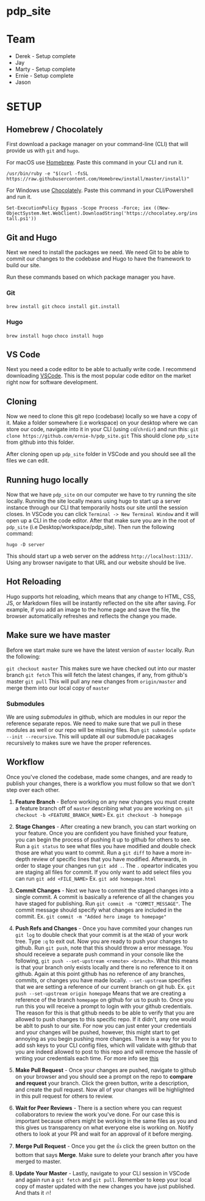 # pdp_site
# Team
 * Derek - Setup complete
 * Jay
 * Marty - Setup complete
 * Ernie - Setup complete
 * Jason


# SETUP

## Homebrew / Chocolately
First download a package manager on your command-line (CLI) that will provide us with `git` and `hugo`.

For macOS use [Homebrew](https://brew.sh/). Paste this command in your CLI and run it.

`/usr/bin/ruby -e "$(curl -fsSL https://raw.githubusercontent.com/Homebrew/install/master/install)"`


For Windows use [Chocolately](https://chocolatey.org/). Paste this command in your CLI/Powershell and run it.

`Set-ExecutionPolicy Bypass -Scope Process -Force; iex ((New-ObjectSystem.Net.WebClient).DownloadString('https://chocolatey.org/install.ps1'))`

## Git and Hugo
Next we need to install the packages we need. We need Git to be able to commit our changes to the codebase and Hugo to have the framework to build our site.

Run these commands based on which package manager you have.

### Git
`brew install git`
`choco install git.install`

### Hugo
`brew install hugo`
`choco install hugo`


## VS Code
Next you need a code editor to be able to actually write code. I recommend downloading [VSCode](https://code.visualstudio.com/). This is the most popular code editor on the market right now for software development.

## Cloning
Now we need to clone this git repo (codebase) locally so we have a copy of it. Make a folder somewhere (i.e workspace) on your desktop where we can store our code, navigate into it in your CLI (using `cd`/`chrdir`) and run this:
`git clone https://github.com/ernie-h/pdp_site.git`
This should clone `pdp_site` from github into this folder.

After cloning open up `pdp_site` folder in VSCode and you should see all the files we can edit.

## Running hugo locally
Now that we have `pdp_site` on our computer we have to try running the site locally. Running the site locally means using hugo to start up a server instance through our CLI that temporarily hosts our site until the session closes. In VSCode you can click `Terminal -> New Terminal Window` and it will open up a CLI in the code editor. After that make sure you are in the root of `pdp_site` (i.e Desktop/workspace/pdp_site). Then run the following command:

`hugo -D server`

This should start up a web server on the address `http://localhost:1313/`. Using any browser navigate to that URL and our website should be live.

## Hot Reloading
Hugo supports hot reloading, which means that any change to HTML, CSS, JS, or Markdown files will be instantly reflected on the site after saving. For example, if you add an image to the home page and save the file, the browser automatically refreshes and reflects the change you made.

## Make sure we have master
Before we start make sure we have the latest version of `master` locally. Run the following:

`git checkout master` This makes sure we have checked out into our master branch
`git fetch` This will fetch the latest changes, if any, from github's master
`git pull` This will pull any new changes from `origin/master` and merge them into our local copy of `master`

### Submodules
We are using *submodules* in github, which are modules in our repor the reference separate repos. We need to make sure that we pull in these modules as well or our repo will be missing files. Run `git submodule update --init --recursive`. This will update all our submodule pacakages recursively to makes sure we have the proper references.

## Workflow
Once you've cloned the codebase, made some changes, and are ready to publish your changes, there is a workflow you must follow so that we don't step over each other.

1. **Feature Branch** -
Before working on any new changes you must create a feature branch off of `master` describing what you are working on.
`git checkout -b <FEATURE_BRANCH_NAME>`
Ex. `git checkout -b homepage`

2. **Stage Changes** -
After creating a new branch, you can start working on your feature. Once you are confident you have finished your feature, you can begin the process of pushing it up to github for others to see. Run a `git status` to see what files you have modified and double check those are what you want to commit. Run a `git diff` to have a more in-depth review of specific lines that you have modified. 
Afterwards, in order to stage your changes run `git add .`. The `.` opeartor indicates you are staging all files for commit. If you only want to add select files you can run `git add <FILE_NAME>` Ex. `git add homepage.html`

3. **Commit Changes** -
Next we have to commit the staged changes into a single commit. A commit is basically a reference of all the changes you have staged for publishing. Run `git commit -m "COMMIT_MESSAGE"`. The commit message should specify what changes are included in the commit. Ex. `git commit -m "Added hero image to homepage"` 

4. **Push Refs and Changes** -
Once you have commited your changes run `git log` to double check that your commit is at the `HEAD` of your work tree. Type `:q` to exit out. Now you are ready to push your changes to github. Run `git push`, note that this should throw a error message. You should receieve a separate push command in your console like the following, `git push --set-upstream <remote> <branch>`.
What this means is that your branch only exists locally and there is no reference to it on github. Again at this point github has no reference of any branches, commits, or changes you have made locally. `--set-upstream` specifies that we are setting a reference of our current branch on git hub. Ex. `git push --set-upstream origin homepage` Means that we are creating a reference of the branch `homepage` on github for us to push to. 
Once you run this you will receive a prompt to login with your github credentials. The reason for this is that github needs to be able to verify that you are allowed to push changes to this specific repo. If it didn't, any one would be ablt to push to our site. For now you can just enter your credentials and your changes will be pushed, however, this might start to get annoying as you begin pushing more changes. There is a way for you to add ssh keys to your CLI config files, which will validate with github that you are indeed allowed to post to this repo and will remove the hassle of writing your credentials each time. For more info see [this](https://help.github.com/en/github/authenticating-to-github/connecting-to-github-with-ssh)

5. **Make Pull Request** -
Once your changes are pushed, navigate to github on your browser and you should see a prompt on the repo to **compare and request** your branch. Click the green button, write a description, and create the pull request. Now all of your changes will be highlighted in this pull request for others to review.

6. **Wait for Peer Reviews** -
There is a section where you can request collaborators to review the work you've done. For our case this is important because others might be working in the same files as you and this gives us transparency on what everyone else is working on. Notify others to look at your PR and wait for an approval of it before merging.

7. **Merge Pull Request** -
Once you get the :+1: click the green button on the bottom that says **Merge**. Make sure to delete your branch after you have merged to master.

8. **Update Your Master** -
Lastly, navigate to your CLI session in VSCode and again run a `git fetch` and `git pull`. Remember to keep your local copy of master updated with the new changes you have just published. And thats it :fire:!
